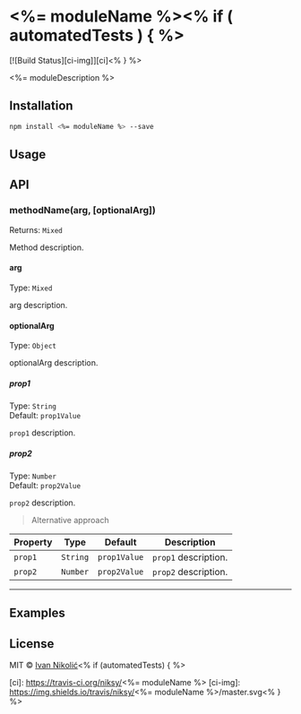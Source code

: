 # <%= moduleName %><% if ( automatedTests ) { %>

[![Build Status][ci-img]][ci]<% } %>

<%= moduleDescription %>

## Installation

```sh
npm install <%= moduleName %> --save
```

## Usage

## API

### methodName(arg, [optionalArg])

Returns: `Mixed`

Method description.

#### arg

Type: `Mixed`

arg description.

#### optionalArg

Type: `Object`

optionalArg description.

##### prop1

Type: `String`  
Default: `prop1Value`

`prop1` description.

##### prop2

Type: `Number`  
Default: `prop2Value`

`prop2` description.

> Alternative approach

| Property | Type | Default | Description |
| --- | --- | --- | --- |
| `prop1` | `String` | `prop1Value` | `prop1` description. |
| `prop2` | `Number` | `prop2Value` | `prop2` description. |

---

## Examples

## License

MIT © [Ivan Nikolić](http://ivannikolic.com)<% if (automatedTests) { %>

[ci]: https://travis-ci.org/niksy/<%= moduleName %>
[ci-img]: https://img.shields.io/travis/niksy/<%= moduleName %>/master.svg<% } %>
